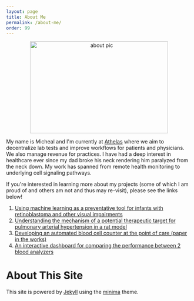 ```yaml
---
layout: page
title: About Me
permalink: /about-me/
order: 99
---
```


<p align="center">
  <img src="/about_pic.jpg" alt="about pic" style="height: 250px; width: 375px;"/>
</p>

My name is Micheal and I'm currently at [Athelas](https://www.athelas.com/) where we aim to decentralize lab tests and improve workflows for patients and physicians. We also manage revenue for practices. I have had a deep interest in healthcare ever since my dad broke his neck rendering him paralyzed from the neck down. My work has spanned from remote health monitoring to underlying cell signaling pathways.

If you're interested in learning more about my projects (some of which I am proud of and others am not and thus may re-visit), please see the links below!
<ol>
    <li><a href="https://www.science.org/doi/10.1126/sciadv.aax6363">Using machine learning as a preventative tool for infants with retinoblastoma and other visual impairments</a></li>
    <li><a href="https://faseb.onlinelibrary.wiley.com/doi/abs/10.1096/fasebj.2020.34.s1.05208">Understanding the mechanism of a potential therapeutic target for pulmonary arterial hypertension in a rat model</a></li>
    <li><a href="https://www.athelas.com/products/athelas-home">Developing an automated blood cell counter at the point of care (paper in the works)</a></li>
    <li><a href="https://michealm.shinyapps.io/methodcomp">An interactive dashboard for comparing the performance between 2 blood analyzers</a></li>
</ol>
  
# About This Site
This site is powered by [Jekyll](https://jekyllrb.com/) using the [minima](https://github.com/jekyll/minima) theme.
